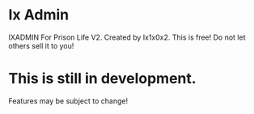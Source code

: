 # Ix Admin
IXADMIN For Prison Life V2.
Created by Ix1x0x2.
This is free! Do not let others sell it to you!

# This is still in development.
Features may be subject to change!
